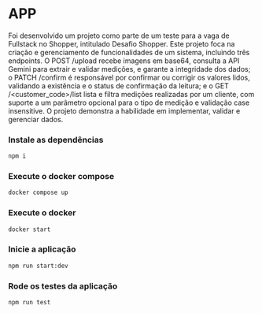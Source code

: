 # APP

Foi desenvolvido um projeto como parte de um teste para a vaga de Fullstack no Shopper, intitulado Desafio Shopper. Este projeto foca na criação e gerenciamento de funcionalidades de um sistema, incluindo três endpoints. O POST /upload recebe imagens em base64, consulta a API Gemini para extrair e validar medições, e garante a integridade dos dados; o PATCH /confirm é responsável por confirmar ou corrigir os valores lidos, validando a existência e o status de confirmação da leitura; e o GET /<customer_code>/list lista e filtra medições realizadas por um cliente, com suporte a um parâmetro opcional para o tipo de medição e validação case insensitive. O projeto demonstra a habilidade em implementar, validar e gerenciar dados.

### Instale as dependências

```sh
npm i
```

### Execute o docker compose

```sh
docker compose up
```

### Execute o docker

```sh
docker start
```

### Inicie a aplicação

```sh
npm run start:dev
```

### Rode os testes da aplicação

```sh
npm run test
```
